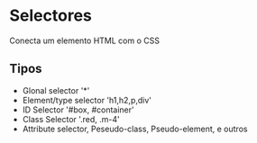 # Selectores

Conecta um elemento HTML com o CSS

## Tipos

* Glonal selector '*'
* Element/type selector 'h1,h2,p,div'
* ID Selector '#box, #container'
* Class Selector '.red, .m-4'
* Attribute selector, Peseudo-class, Pseudo-element, e outros